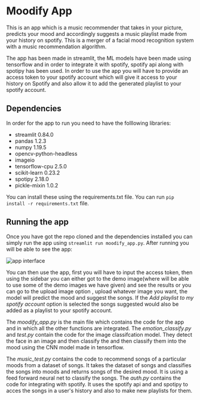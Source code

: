 # Moodify App
This is an app which is a music recommender that takes in your picture, predicts your mood and accordingly suggests a music playlist made from your history
on spotify. This is a merger of a facial mood recognition system with a music recommendation algorithm.

The app has been made in streamlit, the ML models have been made using tensorflow and in order to integrate it with spotify, spotify api along with spotipy has been used.  In order to use the app you will have to provide an access token to your spotify account which will give it access to your history on Spotify and also allow it to add the generated playlist to your spotify account. 

## Dependencies
In order for the app to run you need to have the folllowing libraries:
- streamlit 0.84.0
- pandas 1.2.3
- numpy 1.19.5
- opencv-python-headless
- imageio
- tensorflow-cpu 2.5.0
- scikit-learn 0.23.2
- spotipy 2.18.0
- pickle-mixin 1.0.2

You can install these using the requirements.txt file. You can run `pip install -r requirements.txt` file. 

## Running the app
Once you have got the repo cloned and the dependencies installed you can simply run the app using `streamlit run moodify_app.py`. After running you will be able to see the app:

![app interface](https://github.com/Karrthik-Arya/mooodify_app/blob/master/app-interface.png)

You can then use the app, first you will have to input the access token, then using the sidebar you can either got to the demo image(where will be able to use some of the demo images we have given) and see the results or you can go to the upload image option , upload whatever image you want, the model will predict the mood and suggest the songs. If the *Add playlist to my spotify account* option is selected the songs suggested would also be added as a playlist to your spotify account. 


The *moodify_app.py* is the main file which contains the code for the app and in which all the other functions are integrated. The *emotion_classify.py* and *test.py* contain the code for the image classifcation model. They detect the face in an image and then classify the and then classify them into the mood using the CNN model made in tensorflow. 

The *music_test.py* contains the code to recommend songs of a particular moods from a dataset of songs. It takes the dataset of songs and classifies the songs into moods and returns songs of the desired mood. It is using a feed forward neural net to classify the songs. 
The *auth.py* contains the code for integrating with spotify. It uses the spotify api and and spotipy to acces the songs in a user's history and also to make new playlists for them.
